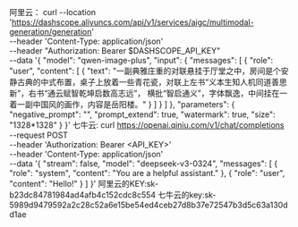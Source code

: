 阿里云：
curl --location 'https://dashscope.aliyuncs.com/api/v1/services/aigc/multimodal-generation/generation' \
--header 'Content-Type: application/json' \
--header "Authorization: Bearer $DASHSCOPE_API_KEY" \
--data '{
    "model": "qwen-image-plus",
    "input": {
        "messages": [
            {
                "role": "user",
                "content": [
                    {
                        "text": "一副典雅庄重的对联悬挂于厅堂之中，房间是个安静古典的中式布置，桌子上放着一些青花瓷，对联上左书“义本生知人机同道善思新”，右书“通云赋智乾坤启数高志远”， 横批“智启通义”，字体飘逸，中间挂在一着一副中国风的画作，内容是岳阳楼。"
                    }
                ]
            }
        ]
    },
    "parameters": {
        "negative_prompt": "",
        "prompt_extend": true,
        "watermark": true,
        "size": "1328*1328"
    }
}'
七牛云:
curl https://openai.qiniu.com/v1/chat/completions \
  --request POST \
  --header 'Authorization: Bearer <API_KEY>' \
  --header 'Content-Type: application/json' \
  --data '{
  "stream": false,
  "model": "deepseek-v3-0324",
  "messages": [
    {
      "role": "system",
      "content": "You are a helpful assistant."
    },
    {
      "role": "user",
      "content": "Hello!"
    }
  ]
}'
阿里云的KEY:sk-b23dc84781984ad4afb4c152cdc8c554
七牛云的key:sk-5989d9479592a2c28c52a6e15be54ed4ceb27d8b37e72547b3d5c63a130dd1ae